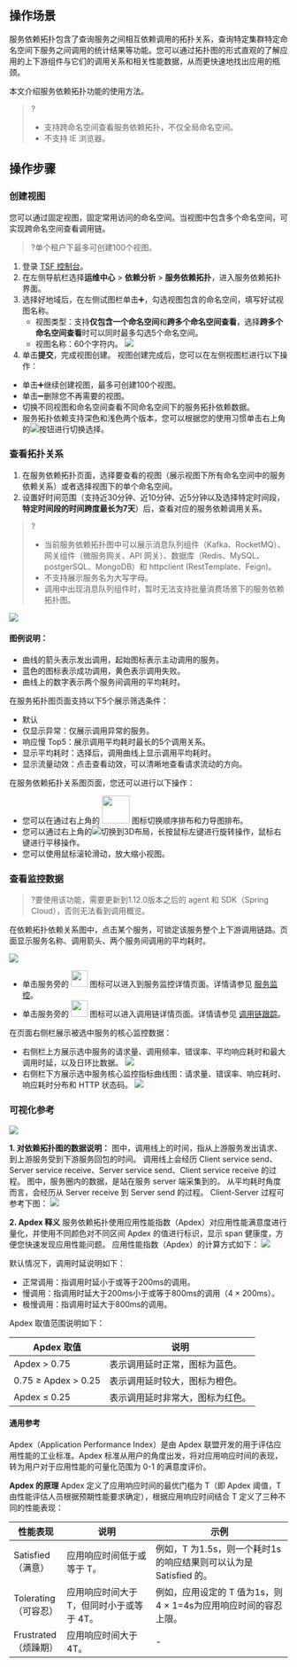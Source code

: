 ## 操作场景

服务依赖拓扑包含了查询服务之间相互依赖调用的拓扑关系，查询特定集群特定命名空间下服务之间调用的统计结果等功能。您可以通过拓扑图的形式直观的了解应用的上下游组件与它们的调用关系和相关性能数据，从而更快速地找出应用的瓶颈。

本文介绍服务依赖拓扑功能的使用方法。

> ?
>
> - 支持跨命名空间查看服务依赖拓扑，不仅全局命名空间。
> - 不支持 IE 浏览器。

## 操作步骤

### 创建视图

您可以通过固定视图，固定常用访问的命名空间。当视图中包含多个命名空间，可实现跨命名空间查看调用链。

> ?单个租户下最多可创建100个视图。

1. 登录 [TSF 控制台](https://console.cloud.tencent.com/tsf)。
2. 在左侧导航栏选择**运维中心** > **依赖分析** > **服务依赖拓扑**，进入服务依赖拓扑界面。
3. 选择好地域后，在左侧试图栏单击➕，勾选视图包含的命名空间，填写好试视图名称。
   - 视图类型：支持**仅包含一个命名空间**和**跨多个命名空间查看**，选择**跨多个命名空间查看**时可以同时最多勾选5个命名空间。
   - 视图名称：60个字符内。
     ![](https://qcloudimg.tencent-cloud.cn/raw/8725c3396c30055bc33b43916aaa4c93.png)
4. 单击**提交**，完成视图创建。   视图创建完成后，您可以在左侧视图栏进行以下操作：
 - 单击➕继续创建视图，最多可创建100个视图。
 - 单击➖删除您不再需要的视图。
 - 切换不同视图和命名空间查看不同命名空间下的服务拓扑依赖数据。
 - 服务拓扑依赖支持深色和浅色两个版本，您可以根据您的使用习惯单击右上角的![](https://qcloudimg.tencent-cloud.cn/raw/4f3c1817c001e1062bd252465d0eab28.png)按钮进行切换选择。



### 查看拓扑关系

1. 在服务依赖拓扑页面，选择要查看的视图（展示视图下所有命名空间中的服务依赖关系）或者选择视图下的单个命名空间。
2. 设置好时间范围（支持近30分钟、近10分钟、近5分钟以及选择特定时间段，**特定时间段的时间跨度最长为7天**）后，查看对应的服务依赖调用关系。

>?
>
>- 当前服务依赖拓扑图中可以展示消息队列组件（Kafka、RocketMQ）、网关组件（微服务网关、API 网关）、数据库（Redis、MySQL、postgerSQL、MongoDB）和 httpclient (RestTemplate、Feign)。
>- 不支持展示服务名为大写字母。
>- 调用中出现消息队列组件时，暂时无法支持批量消费场景下的服务依赖拓扑图。

![](https://qcloudimg.tencent-cloud.cn/raw/9ef27577a8a6edd6b02febbcd4c8afad.png)

#### 图例说明：

- 曲线的箭头表示发出调用，起始图标表示主动调用的服务。
- 蓝色的图标表示成功调用，黄色表示调用失败。
- 曲线上的数字表示两个服务间调用的平均耗时。

在服务拓扑图页面支持以下5个展示筛选条件：

- 默认
- 仅显示异常：仅展示调用异常的服务。
- 响应慢 Top5：展示调用平均耗时最长的5个调用关系。
- 显示平均耗时：选择后，调用曲线上显示调用平均耗时。
- 显示流量动效：点击查看动效，可以清晰地查看请求流动的方向。
  
  
  

在服务依赖拓扑关系图页面，您还可以进行以下操作：

- 您可以在通过右上角的 <img src="https://qcloudimg.tencent-cloud.cn/raw/f02016ea66450edbc42385a260ae4098.png" width="50px;"> 图标切换顺序排布和力导图排布。
- 您可以通过右上角的![](https://qcloudimg.tencent-cloud.cn/raw/23357a41b89285214ed0ca91ebf3d686.png)切换到3D布局，长按鼠标左键进行旋转操作，鼠标右键进行平移操作。
- 您可以使用鼠标滚轮滑动，放大缩小视图。

  

### 查看监控数据

> ?要使用该功能，需要更新到1.12.0版本之后的 agent 和 SDK（Spring Cloud），否则无法看到调用概览。

在依赖拓扑依赖关系图中，点击某个服务，可锁定该服务整个上下游调用链路。页面显示服务名称、调用箭头、两个服务间调用的平均耗时。

![](https://qcloudimg.tencent-cloud.cn/raw/b04e43929c5b6bb5bcc065d4ea36e9b4.png)

- 单击服务旁的 <img src="https://qcloudimg.tencent-cloud.cn/raw/a614af82efba4007ba0c5ac7f2f18b96.png" width="30px;"> 图标可以进入到服务监控详情页面。详情请参见 [服务监控](https://cloud.tencent.com/document/product/649/45975)。
- 单击服务旁的 <img src="https://qcloudimg.tencent-cloud.cn/raw/f3b3a3f6a3bbe526b24d53a8cad78cda.png" width="30px;"> 图标可以进入调用链详情页面。详情请参见 [调用链跟踪](https://cloud.tencent.com/document/product/649/13688)。

在页面右侧栏展示被选中服务的核心监控数据：

- 右侧栏上方展示选中服务的请求量、调用频率、错误率、平均响应耗时和最大调用时延，以及日环比数据。
  ![](https://qcloudimg.tencent-cloud.cn/raw/e7928e701414843f0b3ef51d4ea2a624.png)
- 右侧栏下方展示选中服务核心监控指标曲线图：请求量、错误率、响应耗时、响应耗时分布和 HTTP 状态码。
  ![](https://qcloudimg.tencent-cloud.cn/raw/2381e9149aab3e073e856ba461fefdad.png)





### 可视化参考

![](https://qcloudimg.tencent-cloud.cn/raw/095d4f669e328f710c3f04d2e8890f67.png)


**1. 对依赖拓扑图的数据说明：**
图中，调用线上的时间，指从上游服务发出请求、到上游服务受到下游服务回包的时间。
调用线上会经历 Client service send、Server service receive、Server service send、Client service receive 的过程。
图中，服务圈内的数据，是站在服务 server 端采集到的。
从平均耗时角度而言，会经历从 Server receive 到 Server send 的过程。
Client-Server 过程可参考下图：
![](https://qcloudimg.tencent-cloud.cn/raw/1ef37707482f190155bd71919ba88604.png)

**2. Apdex 释义**
服务依赖拓扑使用应用性能指数（Apdex）对应用性能满意度进行量化，并使用不同颜色对不同区间 Apdex 的值进行标识，显示 span 健康度，方便您快速发现应用性能问题。
应用性能指数（Apdex）的计算方式如下：
![](https://main.qcloudimg.com/raw/9f50af2472a8078296023844101ac6b5.png)

默认情况下，调用时延说明如下：

- 正常调用：指调用时延小于或等于200ms的调用。
- 慢调用：指调用时延大于200ms小于或等于800ms的调用（4 × 200ms）。
- 极慢调用：指调用时延大于800ms的调用。

Apdex 取值范围说明如下：

| Apdex 取值          | 说明                             |
| ------------------- | -------------------------------- |
| Apdex > 0.75        | 表示调用延时正常，图标为蓝色。   |
| 0.75 ≥ Apdex > 0.25 | 表示调用延时较大，图标为橙色。   |
| Apdex ≤ 0.25        | 表示调用延时非常大，图标为红色。 |

#### 通用参考

Apdex（Application Performance Index）是由 Apdex 联盟开发的用于评估应用性能的工业标准。Apdex 标准从用户的角度出发，将对应用响应时间的表现，转为用户对于应用性能的可量化范围为 0-1 的满意度评价。

**Apdex 的原理**
Apdex 定义了应用响应时间的最优门槛为 T（即 Apdex 阈值，T 由性能评估人员根据预期性能要求确定），根据应用响应时间结合 T 定义了三种不同的性能表现：

| 性能表现                              | 说明                                      | 示例                                                         |
| ------------------------------------- | ----------------------------------------- | ------------------------------------------------------------ |
| Satisfied<br><nobr>（满意）</nobr>    | 应用响应时间低于或等于 T。                | 例如，T 为1.5s，则一个耗时1s的响应结果则可以认为是 Satisfied 的。 |
| Tolerating<br><nobr>（可容忍）</nobr> | 应用响应时间大于 T，但同时小于或等于 4T。 | 例如，应用设定的 T 值为1s，则4 × 1=4s为应用响应时间的容忍上限。 |
| Frustrated<br><nobr>（烦躁期）</nobr> | 应用响应时间大于 4T。                     | -                                                            |
